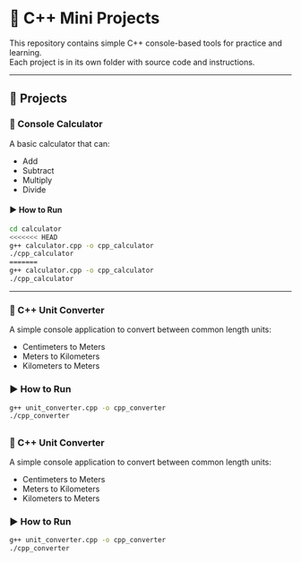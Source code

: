 # 🧠 C++ Mini Projects

This repository contains simple C++ console-based tools for practice and learning.  
Each project is in its own folder with source code and instructions.

---

## 📂 Projects

### 🧮 Console Calculator
A basic calculator that can:
- Add
- Subtract
- Multiply
- Divide

#### ▶ How to Run
```bash
cd calculator
<<<<<<< HEAD
g++ calculator.cpp -o cpp_calculator
./cpp_calculator
=======
g++ calculator.cpp -o cpp_calculator
./cpp_calculator
```
---

### 🔁 C++ Unit Converter

A simple console application to convert between common length units:

- Centimeters to Meters  
- Meters to Kilometers  
- Kilometers to Meters

### ▶ How to Run

```bash
g++ unit_converter.cpp -o cpp_converter
./cpp_converter
```

##

### 🔁 C++ Unit Converter
A simple console application to convert between common length units:
- Centimeters to Meters  
- Meters to Kilometers  
- Kilometers to Meters

### ▶ How to Run

```bash
g++ unit_converter.cpp -o cpp_converter
./cpp_converter
```
